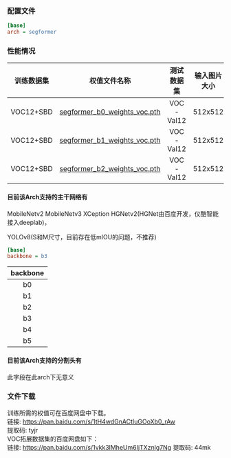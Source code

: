
### 配置文件

```ini
[base]
arch = segformer
```


### 性能情况

| 训练数据集 | 权值文件名称 | 测试数据集 | 输入图片大小 | mIOU | 
| :-----: | :-----: | :------: | :------: | :------: | 
| VOC12+SBD | [segformer_b0_weights_voc.pth](https://github.com/bubbliiiing/segformer-pytorch/releases/download/v1.0/segformer_b0_weights_voc.pth) | VOC-Val12 | 512x512 | 73.34 | 
| VOC12+SBD | [segformer_b1_weights_voc.pth](https://github.com/bubbliiiing/segformer-pytorch/releases/download/v1.0/segformer_b1_weights_voc.pth) | VOC-Val12 | 512x512 | 76.80 | 
| VOC12+SBD | [segformer_b2_weights_voc.pth](https://github.com/bubbliiiing/segformer-pytorch/releases/download/v1.0/segformer_b2_weights_voc.pth) | VOC-Val12 | 512x512 | 80.38 | 
#### 目前该Arch支持的主干网络有

MobileNetv2 MobileNetv3 XCeption HGNetv2(HGNet由百度开发，仪酷智能接入deeplab)，

YOLOv8(S和M尺寸，目前存在低mIOU的问题，不推荐)

```ini
[base]
backbone = b3
```

| backbone |
|:--------:|
|    b0    |
|    b1    |
|    b2    |
|    b3    |
|    b4    |
|    b5    |

#### 目前该Arch支持的分割头有

此字段在此arch下无意义




### 文件下载

训练所需的权值可在百度网盘中下载。     
链接: https://pan.baidu.com/s/1tH4wdGnACtIuGOoXb0_rAw    
提取码: tyjr    
VOC拓展数据集的百度网盘如下：  
链接: https://pan.baidu.com/s/1vkk3lMheUm6IjTXznlg7Ng 提取码: 44mk